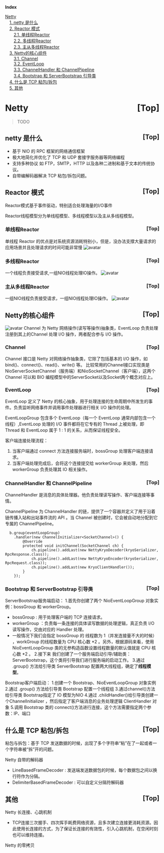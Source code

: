<a name="index">**Index**</a>

<a href="#0">Netty</a>  
&emsp;<a href="#1">1. netty 是什么</a>  
&emsp;<a href="#2">2. Reactor 模式</a>  
&emsp;&emsp;<a href="#3">2.1. 单线程Reactor</a>  
&emsp;&emsp;<a href="#4">2.2. 多线程Reactor</a>  
&emsp;&emsp;<a href="#5">2.3. 主从多线程Reactor</a>  
&emsp;<a href="#6">3. Netty的核心组件</a>  
&emsp;&emsp;<a href="#7">3.1. Channel</a>  
&emsp;&emsp;<a href="#8">3.2. EventLoop</a>  
&emsp;&emsp;<a href="#9">3.3. ChannelHandler 和 ChannelPipeline</a>  
&emsp;&emsp;<a href="#10">3.4. Bootstrap 和 ServerBootstrap 引导类</a>  
&emsp;<a href="#11">4. 什么是 TCP 粘包/拆包</a>  
&emsp;<a href="#12">5.  其他</a>  
# <a name="0">Netty</a><a style="float:right;text-decoration:none;" href="#index">[Top]</a>
> TODO
## <a name="1">netty 是什么</a><a style="float:right;text-decoration:none;" href="#index">[Top]</a>
 - 基于 NIO 的 RPC 框架的网络通信框架
 - 极大地简化并优化了 TCP 和 UDP 套接字服务器等网络编程
 - 支持多种协议 如 FTP，SMTP，HTTP 以及各种二进制和基于文本的传统协议。
 - 自带编解码器解决 TCP 粘包/拆包问题。
 
 
## <a name="2">Reactor 模式</a><a style="float:right;text-decoration:none;" href="#index">[Top]</a>
Reactor模式基于事件驱动，特别适合处理海量的I/O事件

Reactor线程模型分为单线程模型、多线程模型以及主从多线程模型。
 
### <a name="3">单线程Reactor</a><a style="float:right;text-decoration:none;" href="#index">[Top]</a>
单线程 Reactor 的优点是对系统资源消耗特别小，但是，没办法支撑大量请求的应用场景并且处理请求的时间可能非常慢
![avatar](https://gitee.com/rbmon/file-storage/blob/main/learning-note/learning/io/nettyRefactor.jpg)

### <a name="4">多线程Reactor</a><a style="float:right;text-decoration:none;" href="#index">[Top]</a>
一个线程负责接受请求,一组NIO线程处理IO操作。
![avatar](https://gitee.com/rbmon/file-storage/blob/main/learning-note/learning/io/nettyRefactor2.png)

### <a name="5">主从多线程Reactor</a><a style="float:right;text-decoration:none;" href="#index">[Top]</a>
一组NIO线程负责接受请求，一组NIO线程处理IO操作。
![avatar](https://gitee.com/rbmon/file-storage/blob/main/learning-note/learning/io/nettyRefactor2.jpg)


## <a name="6">Netty的核心组件</a><a style="float:right;text-decoration:none;" href="#index">[Top]</a>
![avatar](https://gitee.com/rbmon/file-storage/blob/main/learning-note/learning/io/nettyAF.jpg)
Channel 为 Netty 网络操作(读写等操作)抽象类，EventLoop 负责处理注册到其上的Channel 处理 I/O 操作，两者配合参与 I/O 操作。

### <a name="7">Channel</a><a style="float:right;text-decoration:none;" href="#index">[Top]</a>
Channel 接口是 Netty 对网络操作抽象类，它除了包括基本的 I/O 操作，如 bind()、connect()、read()、write() 等。
比较常用的Channel接口实现类是NioServerSocketChannel（服务端）和NioSocketChannel（客户端），这两个 Channel 可以和 BIO 编程模型中的ServerSocket以及Socket两个概念对应上。

### <a name="8">EventLoop</a><a style="float:right;text-decoration:none;" href="#index">[Top]</a>
EventLoop 定义了 Netty 的核心抽象，用于处理连接的生命周期中所发生的事件。负责监听网络事件并调用事件处理器进行相关 I/O 操作的处理。

EventLoopGroup 包含多个 EventLoop（每一个 EventLoop 通常内部包含一个线程）,EventLoop 处理的 I/O 事件都将在它专有的 Thread 上被处理，即 Thread 和 EventLoop 属于 1 : 1 的关系，从而保证线程安全。

客户端连接处理流程：
1. 当客户端通过 connect 方法连接服务端时，bossGroup 处理客户端连接请求。
2. 当客户端处理完成后，会将这个连接提交给 workerGroup 来处理，然后 workerGroup 负责处理其 IO 相关操作。

### <a name="9">ChannelHandler 和 ChannelPipeline</a><a style="float:right;text-decoration:none;" href="#index">[Top]</a>

ChannelHandler 是消息的具体处理器。他负责处理读写操作、客户端连接等事情。

ChannelPipeline 为 ChannelHandler 的链，提供了一个容器并定义了用于沿着链传播入站和出站事件流的 API 。当 Channel 被创建时，它会被自动地分配到它专属的 ChannelPipeline。
```
  b.group(eventLoopGroup)
    .handler(new ChannelInitializer<SocketChannel>() {
        @Override
        protected void initChannel(SocketChannel ch) {
            ch.pipeline().addLast(new NettyKryoDecoder(kryoSerializer, RpcResponse.class));
            ch.pipeline().addLast(new NettyKryoEncoder(kryoSerializer, RpcRequest.class));
            ch.pipeline().addLast(new KryoClientHandler());
        }
    });
```


### <a name="10">Bootstrap 和 ServerBootstrap 引导类</a><a style="float:right;text-decoration:none;" href="#index">[Top]</a>

ServerBootstrap服务端启动：
1.首先你创建了两个 NioEventLoopGroup 对象实例：bossGroup 和 workerGroup。
  - bossGroup : 用于处理客户端的 TCP 连接请求。
  - workerGroup ：负责每一条连接的具体读写数据的处理逻辑，真正负责 I/O 读写操作，交由对应的 Handler 处理。
  - 一般情况下我们会指定 bossGroup 的 线程数为 1（并发连接量不大的时候） ，workGroup 的线程数量为 CPU 核心数 *2 。另外，根据源码来看，使用 NioEventLoopGroup 类的无参构造函数设置线程数量的默认值就是 CPU 核心数 *2 。
2.接下来 我们创建了一个服务端启动引导/辅助类：ServerBootstrap，这个类将引导我们进行服务端的启动工作。
3.通过 .group() 方法给引导类 ServerBootstrap 配置两大线程组，确定了**线程模型**。

Bootstrap客户端启动：
1.创建一个 Bootstrap、NioEventLoopGroup 对象实例
2.通过 .group() 方法给引导类 Bootstrap 配置一个线程组
3.通过channel()方法给引导类 Bootstrap指定了 IO 模型为NIO
4.通过 .childHandler()给引导类创建一个ChannelInitializer ，然后指定了客户端消息的业务处理逻辑 ClientHandler 对象
5.调用 Bootstrap 类的 connect()方法进行连接，这个方法需要指定两个参数：IP、端口

## <a name="11">什么是 TCP 粘包/拆包</a><a style="float:right;text-decoration:none;" href="#index">[Top]</a>
粘包与拆包：基于 TCP 发送数据的时候，出现了多个字符串“粘”在了一起或者一个字符串被“拆”开的问题。

 Netty 自带的解码器
 - LineBasedFrameDecoder : 发送端发送数据包的时候，每个数据包之间以换行符作为分隔。
 - DelimiterBasedFrameDecoder : 可以自定义分隔符解码器
 
 
 ## <a name="12">其他</a><a style="float:right;text-decoration:none;" href="#index">[Top]</a>
 Netty 长连接、心跳机制
 - TCP连接三次握手、四次挥手耗费网络资源，且多次建立连接更消耗资源。因此使用长连接的方式，为了保证长连接的有效性，引入心跳机制，在空闲时刻也可以维持连接。
 
 Netty 的零拷贝
 